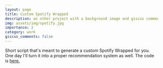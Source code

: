 ```yaml
---
layout: page
title: Custom Spotify Wrapped
description: an other project with a background image and giscus comments
img: assets/img/spotify.jpg
importance: 2
category: work
giscus_comments: false
---
```


Short script that's meant to generate a custom Spotify Wrapped for you. One day I'll turn it into a proper recommendation system as well. The code is [here.](https://github.com/Manav1712/My-Spotify-Wrapped/blob/main/Spotify%20Wrapped.ipynb)